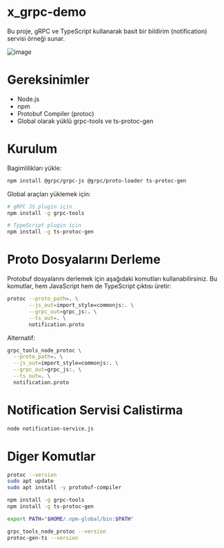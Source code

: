 # x_grpc-demo

Bu proje, gRPC ve TypeScript kullanarak basit bir bildirim (notification) servisi örneği sunar.

![image](https://github.com/user-attachments/assets/d7808a4a-dc64-452e-9c9e-69b68bdd8ec8)

# Gereksinimler
- Node.js
- npm
- Protobuf Compiler (protoc)
- Global olarak yüklü grpc-tools ve ts-protoc-gen

# Kurulum
Bagimlilikları yükle:
```bash
npm install @grpc/grpc-js @grpc/proto-loader ts-protoc-gen
```

Global araçları yüklemek için:

```bash
# gRPC JS plugin için
npm install -g grpc-tools

# TypeScript plugin için
npm install -g ts-protoc-gen
```

# Proto Dosyalarını Derleme

Protobuf dosyalarını derlemek için aşağıdaki komutları kullanabilirsiniz. Bu komutlar, hem JavaScript hem de TypeScript çıktısı üretir:

```bash
protoc --proto_path=. \
       --js_out=import_style=commonjs:. \
       --grpc_out=grpc_js:. \
       --ts_out=. \
       notification.proto
```

Alternatif:
```bash
grpc_tools_node_protoc \
  --proto_path=. \
  --js_out=import_style=commonjs:. \
  --grpc_out=grpc_js:. \
  --ts_out=. \
  notification.proto
```


# Notification Servisi Calistirma

```bash
node notification-service.js
```

# Diger Komutlar

```bash
protoc --version
sudo apt update
sudo apt install -y protobuf-compiler

npm install -g grpc-tools
npm install -g ts-protoc-gen

export PATH="$HOME/.npm-global/bin:$PATH"

grpc_tools_node_protoc --version
protoc-gen-ts --version
```
